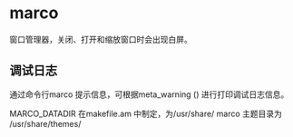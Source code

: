 # marco
窗口管理器，关闭、打开和缩放窗口时会出现白屏。

## 调试日志
通过命令行marco 提示信息，可根据meta_warning () 进行打印调试日志信息。

MARCO_DATADIR 在makefile.am 中制定，为/usr/share/
marco 主题目录为 /usr/share/themes/
